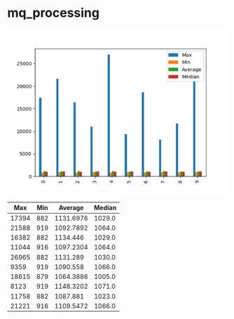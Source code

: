 # mq_processing
![mq_processing](mq_processing.png)

| Max   | Min | Average   | Median |
| ----- | --- | --------- | ------ |
| 17394 | 882 | 1131.6976 | 1029.0 |
| 21588 | 919 | 1092.7892 | 1064.0 |
| 16382 | 882 | 1134.446  | 1029.0 |
| 11044 | 916 | 1097.2304 | 1064.0 |
| 26965 | 882 | 1131.289  | 1030.0 |
| 9359  | 919 | 1090.558  | 1066.0 |
| 18615 | 879 | 1064.3886 | 1005.0 |
| 8123  | 919 | 1148.3202 | 1071.0 |
| 11758 | 882 | 1087.881  | 1023.0 |
| 21221 | 916 | 1109.5472 | 1066.0 |
